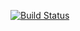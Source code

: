 [![Build Status](https://travis-ci.org/nguoianphu/cordova-builder.svg?branch=master)](https://travis-ci.org/nguoianphu/cordova-builder)